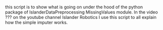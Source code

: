 this script is to show what is going on under the hood 
of the python package of IslanderDataPreprocessing MissingValues
module. In the video ??? on the youtube channel Islander Robotics 
I use this script to all explain how the simple imputer works.